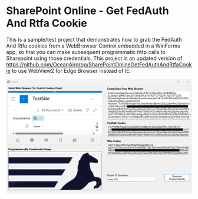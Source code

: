 # SharePoint Online - Get FedAuth And Rtfa Cookie
This is a sample/test project that demonstrates how to grab the FedAuth And Rtfa cookies from a WebBrowser Control embedded in a WinForms app, so that you can make subsequent programmatic http calls to Sharepoint using those credentials. 
This project is an updated version of https://github.com/OceanAirdrop/SharePointOnlineGetFedAuthAndRtfaCookie to use WebView2 for Edge Browser instead of IE.

![alt tag](https://github.com/robert-bunch/WebView2-SPO-Cookies/blob/main/Screenshot.png)
